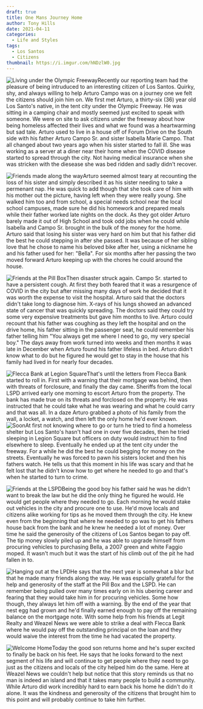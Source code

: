 ```yaml
---
draft: true
title: One Mans Journey Home
author: Tony Hills
date: 2021-04-11
categories:
  - Life and Styles
tags:
  - Los Santos
  - Citizens
thumbnail: https://i.imgur.com/hNDzlW0.jpg
---
```


<img src="https://i.imgur.com/SPdeSS9.jpg" class="photo photo-left" alt="Living under the Olympic Freeway" title="Living under the Olympic Freeway" />Recently our reporting team had the pleasure of being intruduced to an interesting citizen of Los Santos. Quirky, shy, and always willing to help Arturo Campo was on a journey one we felt the citizens should join him on. We first met Arturo, a thirty-six (36) year old Los Santo's native, in the tent city under the Olympic Freeway. He was sitting in a camping chair and mostly seemed just excited to speak with someone. We were on site to ask citizens under the freeway about how being homeless affected their lives and what we found was a heartwarming but sad tale. Arturo used to live in a house off of Forum Drive on the South side with his father Arturo Campo Sr. and sister Isabella Marie Campo. That all changed about two years ago when his sister started to fall ill. She was working as a server at a diner near their home when the COVID disease started to spread through the city. Not having medical insurance when she was stricken with the diesease she was bed ridden and sadly didn't recover. 

<img src="https://i.imgur.com/LnU9Rcw.jpg" class="photo photo-right" alt="Friends made along the way" title="Friends made along the way" />Arturo seemed almost teary at recounting the loss of his sister and simply described it as his sister needing to take a permenant nap. He was quick to add though that she took care of him with his mother out the picture, having left when they were really young. She walked him too and from school, a special needs school near the local school campuses, made sure he did his homework and prepared meals while their father worked late nights on the dock. As they got older Arturo barely made it out of High School and took odd jobs when he could while Isabella and Campo Sr. brought in the bulk of the money for the home. Arturo said that losing his sister was very hard on him but that his father did the best he could stepping in after she passed. It was because of her sibling love that he chose to name his beloved bike after her, using a nickname he and his father used for her: "Bella". For six months after her passing the two moved forward Arturo keeping up with the chores he could around the house.

<img src="https://i.imgur.com/sNwFEAj.jpg" class="photo photo-left" alt="Friends at the Pill Box" title="Friends at the Pill Box" />Then disaster struck again. Campo Sr. started to have a persistent cough. At first they both feared that it was a resurgence of COVID in the city but after missing many days of work he decided that it was worth the expense to visit the hospital. Arturo said that the doctors didn't take long to diagnose him. X-rays of his lungs showed an advanced state of cancer that was quickly spreading. The doctors said they could try some very expensive treatments but gave him months to live. Arturo could recount that his father was coughing as they left the hospital and on the drive home, his father sitting in the passenger seat, he could remember his father telling him "You always get me where I need to go, my very special boy." The days away from work turned into weeks and then months it was late in December when Arturo found his father lifeless in bed. Arturo didn't know what to do but he figured he would get to stay in the house that his family had lived in for nearly four decades.

<img src="https://i.imgur.com/eKy9D9l.jpg" class="photo photo-right" alt="Flecca Bank at Legion Square" title="Flecca Bank at Legion Square" />That's until the letters from Flecca Bank started to roll in. First with a warning that their mortgage was behind, then with threats of forclosure, and finally the day came. Sheriffs from the local LSPD arrived early one morning to escort Arturo from the property. The bank has made true on its threats and forclosed on the property. He was instructed that he could take what he was wearing and what he could carry and that was all. In a daze Arturo grabbed a photo of his family from the wall, a locket, a watch, and then left the only home he'd ever known. <img src="https://i.imgur.com/xvnqbEt.jpg" class="photo photo-left" alt="Soon" title="Soon" />At first not knowing where to go or turn he tried to find a homeless shelter but Los Santo's hasn't had one in over five decades, then he tried sleeping in Legion Square but officers on duty would instruct him to find elsewhere to sleep. Eventually he ended up at the tent city under the freeway. For a while he did the best he could begging for money on the streets. Eventually he was forced to pawn his sisters locket and then his fathers watch. He tells us that this moment in his life was scary and that he felt lost that he didn't know how to get where he needed to go and that's when he started to turn to crime.

<img src="https://i.imgur.com/xsn8WCW.jpg" class="photo photo-right" alt="Friends at the LSPD" title="Friends at the LSPD" />Being the good boy his father said he was he didn't want to break the law but he did the only thing he figured he would. He would get people where they needed to go. Each morning he would stake out vehicles in the city and procure one to use. He'd move locals and citizens alike working for tips as he moved them through the city. He knew even from the beginning that where he needed to go was to get his fathers house back from the bank and he knew he needed a lot of money. Over time he said the generosity of the citizens of Los Santos began to pay off. The tip money slowly piled up and he was able to upgrade himself from procuring vehicles to purchasing Bella, a 2007 green and white Faggio moped. It wasn't much but it was the start of his climb out of the pit he had fallen in to.

<img src="https://i.imgur.com/k4ejDk9.jpg" class="photo photo-left" alt="Hanging out at the LPD" title="Hanging out at the LPD" />He says that the next year is somewhat a blur but that he made many friends along the way. He was espcially grateful for the help and generosity of the staff at the Pill Box and the LSPD. He can remember being pulled over many times early on in his ubering career and fearing that they would take him in for procuring vehicles. Some how though, they always let him off with a warning. By the end of the year that nest egg had grown and he'd finally earned enough to pay off the remaining balance on the mortgage note. With some help from his friends at Legit Realty and Weazel News we were able to strike a deal with Flecca Bank where he would pay off the outstanding principal on the loan and they would waive the interest from the time he had vacated the property.

<img src="https://i.imgur.com/hNDzlW0.jpg" class="photo photo-right" alt="Welcome Home" title="Welcome Home" />Today the good son returns home and he's super excited to finally be back on his feet. He says that he looks forward to the next segment of his life and will continue to get people where they need to go just as the citizens and locals of the city helped him do the same. Here at Weazel News we couldn't help but notice that this story reminds us that no man is indeed an island and that it takes many people to build a community. While Arturo did work incredibly hard to earn back his home he didn't do it alone. It was the kindness and generosity of the citizens that brought him to this point and will probably continue to take him further.

